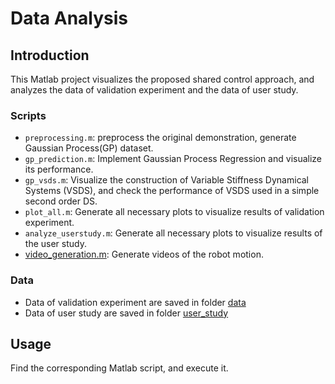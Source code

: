 # Data Analysis 

## Introduction


This Matlab project visualizes the proposed shared control approach, and analyzes the data of validation experiment and the data of user study. 

### Scripts
* `preprocessing.m`: preprocess the original demonstration, generate Gaussian Process(GP) dataset.
* `gp_prediction.m`: Implement Gaussian Process Regression and visualize its performance.
* `gp_vsds.m`: Visualize the construction of Variable Stiffness Dynamical Systems (VSDS), and check the performance of VSDS used in a simple second order DS.
* `plot_all.m`: Generate all necessary plots to visualize results of validation experiment.  
* `analyze_userstudy.m`: Generate all necessary plots to visualize results of the user study.
* [video_generation.m](video_generation.m): Generate videos of the robot motion. 

### Data 
* Data of validation experiment are saved in folder [data](data/)
* Data of user study are saved in folder [user_study](user_study/)


## Usage

Find the corresponding Matlab script, and execute it. 